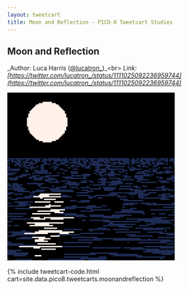 ```yaml
---
layout: tweetcart
title: Moon and Reflection - PICO-8 Tweetcart Studies
---
```


## Moon and Reflection

_Author: Luca Harris ([@lucatron_](https://twitter.com/lucatron_))_<br>
_Link: [https://twitter.com/lucatron_/status/1111025092236959744](https://twitter.com/lucatron_/status/1111025092236959744)_

<img class="screenie" src="/img/tweetcarts/moonandreflection.gif" alt="Moon and Reflection">

{% include tweetcart-code.html cart=site.data.pico8.tweetcarts.moonandreflection %}
